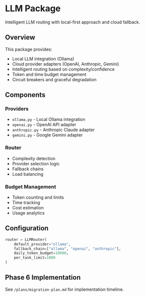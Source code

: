 # LLM Package

Intelligent LLM routing with local-first approach and cloud fallback.

## Overview

This package provides:
- Local LLM integration (Ollama)
- Cloud provider adapters (OpenAI, Anthropic, Gemini)
- Intelligent routing based on complexity/confidence
- Token and time budget management
- Circuit breakers and graceful degradation

## Components

### Providers
- `ollama.py` - Local Ollama integration
- `openai.py` - OpenAI API adapter
- `anthropic.py` - Anthropic Claude adapter
- `gemini.py` - Google Gemini adapter

### Router
- Complexity detection
- Provider selection logic
- Fallback chains
- Load balancing

### Budget Management
- Token counting and limits
- Time tracking
- Cost estimation
- Usage analytics

## Configuration

```python
router = LLMRouter(
    default_provider="ollama",
    fallback_chain=["ollama", "openai", "anthropic"],
    daily_token_budget=10000,
    per_task_limit=1000
)
```

## Phase 6 Implementation

See `/plans/migration-plan.md` for implementation timeline.